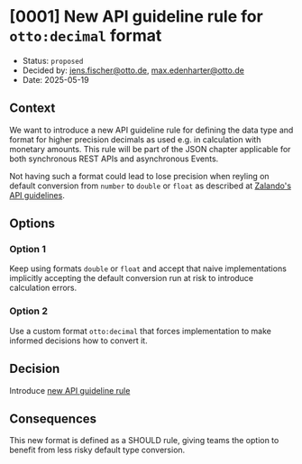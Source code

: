 # [0001] New API guideline rule for `otto:decimal` format

- Status: `proposed`
- Decided by: <jens.fischer@otto.de>, <max.edenharter@otto.de>
- Date: 2025-05-19

## Context

We want to introduce a new API guideline rule for defining the data type and format for higher precision decimals as used e.g. in calculation with monetary amounts. This rule will be part of the JSON chapter applicable for both synchronous REST APIs and asynchronous Events.

Not having such a format could lead to lose precision when reyling on default conversion from `number` to `double` or `float` as described at [Zalando's API guidelines][zalando-notes].

## Options

### Option 1

Keep using formats `double` or `float` and accept that naive implementations implicitly accepting the default conversion run at risk to introduce calculation errors.

### Option 2

Use a custom format `otto:decimal` that forces implementation to make informed decisions how to convert it.

## Decision

Introduce [new API guideline rule][rule-R100079]

## Consequences

This new format is defined as a SHOULD rule, giving teams the option to benefit from less risky default type conversion.


[zalando-notes]: https://opensource.zalando.com/restful-api-guidelines/#_notes
[rule-R100079]: ../api-guidelines/global/json/canonical-data-types/rules/should-use-common-otto-decimal-format.md
